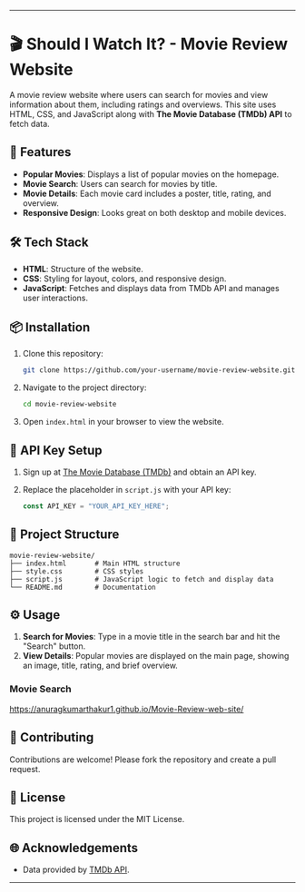 
---

# 🎬 Should I Watch It? - Movie Review Website

A movie review website where users can search for movies and view information about them, including ratings and overviews. This site uses HTML, CSS, and JavaScript along with **The Movie Database (TMDb) API** to fetch data.

## 🚀 Features

- **Popular Movies**: Displays a list of popular movies on the homepage.
- **Movie Search**: Users can search for movies by title.
- **Movie Details**: Each movie card includes a poster, title, rating, and overview.
- **Responsive Design**: Looks great on both desktop and mobile devices.

## 🛠️ Tech Stack

- **HTML**: Structure of the website.
- **CSS**: Styling for layout, colors, and responsive design.
- **JavaScript**: Fetches and displays data from TMDb API and manages user interactions.

## 📦 Installation

1. Clone this repository:

   ```bash
   git clone https://github.com/your-username/movie-review-website.git
   ```

2. Navigate to the project directory:

   ```bash
   cd movie-review-website
   ```

3. Open `index.html` in your browser to view the website.

## 🔑 API Key Setup

1. Sign up at [The Movie Database (TMDb)](https://www.themoviedb.org/) and obtain an API key.
2. Replace the placeholder in `script.js` with your API key:

   ```javascript
   const API_KEY = "YOUR_API_KEY_HERE";
   ```

## 📂 Project Structure

```
movie-review-website/
├── index.html       # Main HTML structure
├── style.css        # CSS styles
├── script.js        # JavaScript logic to fetch and display data
└── README.md        # Documentation
```

## ⚙️ Usage

1. **Search for Movies**: Type in a movie title in the search bar and hit the "Search" button.
2. **View Details**: Popular movies are displayed on the main page, showing an image, title, rating, and brief overview.


### Movie Search
https://anuragkumarthakur1.github.io/Movie-Review-web-site/

## 🤝 Contributing

Contributions are welcome! Please fork the repository and create a pull request.

## 📄 License

This project is licensed under the MIT License.

## 🌐 Acknowledgements

- Data provided by [TMDb API](https://developers.themoviedb.org/).

--- 
